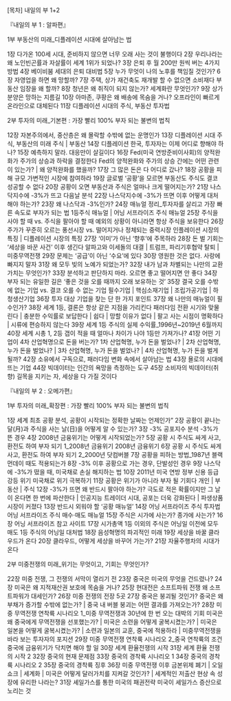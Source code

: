 [목차] 내일의 부 1+2


『내일의 부 1 : 알파편』

1부 부동산의 미래_디플레이션 시대에 살아남는 법

1장 다가온 100세 시대, 준비하지 않으면 너무 오래 사는 것이 불행이다
2장 우리나라는 왜 노인빈곤률과 자살률이 세계 1위가 되었나?
3장 은퇴 후 월 200만 원씩 버는 4가지 방법
4장 베이비붐 세대의 은퇴 대비법
5장 누가 무엇이 나의 노후를 책임질 것인가?
6장 자영업을 하면 왜 망할까?
7장 주택, 상가 재건축도 재개발 할 수 없으면 소비재다
부동산 임장을 왜 할까?
8장 청년은 왜 취직이 되지 않는가?
세계화란 무엇인가?
9장 상가 분양은 망하는 지름길
10장 아마존, 쿠팡은 왜 배송에 목숨을 거나?
오프라인이 빠르게 온라인으로 대체된다
11장 디플레이션 시대의 주식, 부동산 투자법

2부 투자의 미래_기본편
: 가장 빨리 100% 부자 되는 불변의 법칙

12장 자본주의에서, 중산층은 왜 몰락할 수밖에 없는 운명인가
13장 디플레이션 시대 주식, 부동산의 미래
주식 | 부동산
14장 디플레이션 한국, 투자자는 이제 어디로 향해야 하나?
15장 예측하지 말라. 대응만이 살길이다
16장 Fed(미국 연방준비이사회)의 양적완화가 주가의 상승과 하락을 결정한다
Fed의 양적완화와 주가의 상승 간에는 어떤 관련이 있는가? | 왜 양적완화를 했을까?
17장 그 많은 돈은 다 어디로 갔나?
18장 공황을 피해 규모 가변적인 시장에 참여하라
19장 글로벌 ‘공황’을 모르면 부동산도 주식도 결코 성공할 수 없다
20장 공황이 오면 부동산과 주식은 얼마나 크게 떨어지는가?
21장 나스닥지수에 -3%가 뜨고 다음날 분석
22장 나스닥지수에 -3%가 뜨면 이후 어떻게 대처해야 하는가?
23장 왜 나스닥과 -3%인가?
24장 매뉴얼 정리_투자자를 살리고 가장 빠른 속도로 부자가 되는 법
1등주식 매뉴얼 | 어닝 서프라이즈 주식 매뉴얼
25장 주식을 사야 할 때 vs. 주식을 팔아야 할 때
예외의 상황이 아니라면 항상 주식을 보유한다
26장 주가가 꾸준히 오르는 풍선시장 vs. 떨어지거나 정체되는 중력시장
인플레이션 시장의 특징 | 디플레이션 시장의 특징
27장 ‘이미’가 아닌 ‘향후’에 주목하라
28장 돈 벌 기회는 ‘세상을 바꾼 사건’ 이후 생긴다
알파고와 이세돌의 대결 | 트럼프, 파리기후협약 탈퇴 | 미중무역전쟁
29장 문제는 ‘공급’이 아닌 ‘수요’에 있다
30장 영원한 것은 없다. 사랑에 빠지지 말자
31장 왜 모두 빚의 노예가 되었는가?
32장 내가 남과 차별되는 나만의 교환가치는 무엇인가?
33장 분석하고 판단하지 마라. 오르면 좋고 떨어지면 안 좋다
34장 부자 되는 유일한 길은 ‘좋은 것을 오를 때까지 오래 보유하는 것’
35장 결국 오를 수밖에 없는 기업 vs. 결코 오를 수 없는 기업
필수기업 | 핵심소재기업 | 조립가공기업 | 하청생산기업
36장 투자 대상 기업을 찾는 단 한 가지 포인트
37장 왜 나만의 매뉴얼이 필수인가?
38장 세계 1등, 결론은 항상 같은 지점을 가리킨다
패러다임 전환 시기와 맞물린다 | 충분한 수익률로 보답한다 | 쉽다 | 망할 이유가 없다 | 팔고 사는 시점이 명확하다 | 시류에 편승하지 않는다
39장 세계 1등 주식의 실제 수익률_1996년~2019년 6월까지
40장 세계 시총 1, 2등 갭이 적을 때 얼마나 차이가 나야 1등만 가져가나?
41장 어떤 기업이 4차 산업혁명으로 돈을 버는가?
1차 산업혁명, 누가 돈을 벌었나? | 2차 산업혁명, 누가 돈을 벌었나? | 3차 산업혁명, 누가 돈을 벌었나? | 4차 산업혁명, 누가 돈을 벌게 될까?
42장 소유에서 구독으로, 패러다임 변화 속에서 살아남는 법
43장 욜로의 시대에 뜨는 기업
44장 빅데이터는 인간의 욕망을 측정하는 도구
45장 소비자의 빅데이터(취향) 길목을 지키는 자, 세상을 다 가질 것이다

『내일의 부 2 : 오메가편』

1부 투자의 미래_확장편
: 가장 빨리 100% 부자 되는 불변의 법칙

1장 세계 최초 공황 분석, 공황이 시작되는 정확한 날짜는 언제인가”
2장 공황이 끝나는 달(月)과 주식을 사는 날(日)을 어떻게 알 수 있는가?
3장 -3% 공포지수 분석
-3%가 뜬 경우
4장 2008년 금융위기는 어떻게 시작되었는가?
5장 공황 시 주식도 싸게 사고, 환전도 하여 부자 되기 1_2008년 금융위기
2008년 금융위기
6장 공황 시 주식도 싸게 사고, 환전도 하여 부자 되기 2_2000년 닷컴버블
7장 공황을 피하는 방법_1987년 블랙먼데이 때도 적용되는가
8장 -3% 이후 공황으로 가는 경우, 단발성인 경우
9장 나스닥에 -3%가 떴을 때, 미국채로 손실 해지하는 법
10장 2011년 미국 연방 정부 신용 등급 강등 위기 미국채로 위기 극복하기
11장 공황은 위기가 아니라 부자 될 기회다
개인 | 부동산 | 주식
12장 -3%가 뜨면 왜 반드시 팔아야 하는가?
극도로 적은 확률이지만 그 날이 온다면 한 번에 파산한다 | 인공지능 트레이더 시대, 공포는 더욱 강화된다 | 파생상품 시장이 커졌다
13장 반드시 외워야 할 ‘공황 매뉴얼’
14장 어닝 서프라이즈 주식 투자법
어닝 서프라이즈 주식 매수·매도 매뉴얼
15장 주식은 시가에 사는가? 종가에 사는가?
16장 어닝 서프라이즈 참고 사이트
17장 시가총액 1등 이외의 주식은 어닝일 이전에 모두 매도
1등 주식의 어닝일 대처법
18장 음성혁명의 파괴적인 미래
19장 세상을 바꿀 클라우드가 온다
20장 클라우드, 어떻게 세상을 바꾸어 가는가?
21장 자율주행차의 시대가 온다

2부 미중전쟁의 미래_위기는 무엇이고, 기회는 무엇인가?

22장 미중 전쟁, 그 전쟁의 서막이 열리기 전
23장 중국은 미국의 무엇을 건드렸나?
24장 미국은 왜 지적재산권 보호에 목숨을 거나?
25장 현대전은 소프트파워 전쟁
왜 소프트파워가 대세인가?
26장 미중 전쟁의 전장 5곳
27장 중국은 붕괴될 것인가?
중국은 왜 부채가 증가할 수밖에 없는가? | 중국 내 버블 붕괴는 어떤 결과를 가져오는가?
28장 미중 무역전쟁 연착륙 시나리오 1_미중 무역전쟁과 30년에 한 번 오는 대박의 기회
미국은 왜 중국에게 무역전쟁을 선포했는가? | 미국은 소련을 어떻게 굴복시켰는가? | 미국은 일본을 어떻게 굴복시켰는가? | 소련과 일본의 교훈, 중국에 적용하라 | 미중무역전쟁을 바라 보는 투자자의 포지션
29장 미중 무역전쟁 연착륙 시나리오 2_중국 연착륙의 조건
중국에 금융위기가 닥치면 해야 할 일
30장 세계 환율전쟁의 시작
31장 세계 환율 전쟁의 시작 2
32장 중국의 현재 문제점
33장 중국의 경착륙 시나리오 1
34장 중국의 경착륙 시나리오 2
35장 중국의 경착륙 징후
36장 미중 무역전쟁 이후
금본위제 폐기 | 오일쇼크 | 세계화 | 미국은 어떻게 달러가치를 지켜갈 것인가? | 세계적인 저출산 현상 속 성장에 유리한 나라는?
31장 셰일가스를 통한 미국의 패권전략
미국이 셰일가스 증산으로 노리는 것